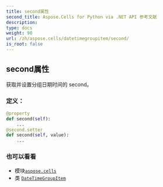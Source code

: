 ```yaml
---
title: second属性
second_title: Aspose.Cells for Python via .NET API 参考文献
description:
type: docs
weight: 90
url: /zh/aspose.cells/datetimegroupitem/second/
is_root: false
---
```

## second属性

获取并设置分组日期时间的 second。
### 定义：
```python
@property
def second(self):
    ...
@second.setter
def second(self, value):
    ...
```

### 也可以看看
* 模块[`aspose.cells`](../../)
* 类 [`DateTimeGroupItem`](/cells/python-net/zh/aspose.cells/datetimegroupitem)
